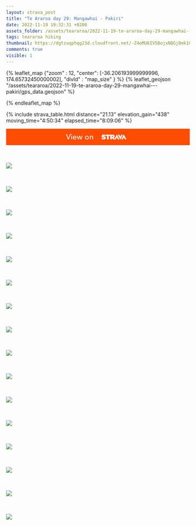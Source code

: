 ```yaml
---
layout: strava_post
title: "Te Araroa day 29: Mangawhai - Pakiri"
date: 2022-11-19 19:32:31 +0200
assets_folder: /assets/teararoa/2022-11-19-te-araroa-day-29-mangawhai---pakiri
tags: teararoa hiking
thumbnail: https://dgtzuqphqg23d.cloudfront.net/-Z4oMU6IV5BojxNQGj8mk1GR-wZLxNtbkIFON7YKTQA-1024x768.jpg
comments: true
visible: 1
---
```



{% leaflet_map {"zoom" : 12,
                  "center": [-36.206193999999996, 174.65732450000002],
                 "divId" : "map_size" } %}
    {% leaflet_geojson "/assets/teararoa/2022-11-19-te-araroa-day-29-mangawhai---pakiri/gps_data.geojson" %}

{% endleaflet_map %}





{% include strava_table.html distance="21.13" elevation_gain="438" moving_time="4:50:34" elapsed_time="8:09:06" %}

[![](/assets/strava.jpg)](https://www.strava.com/activities/8151036333)


<br />

![](https://dgtzuqphqg23d.cloudfront.net/-Z4oMU6IV5BojxNQGj8mk1GR-wZLxNtbkIFON7YKTQA-1024x768.jpg)


<br />

![](https://dgtzuqphqg23d.cloudfront.net/2EqsAvZuEHkdJcgLBYjWONBKksa30A5PlaCtZIsqg2k-768x1024.jpg)


<br />

![](https://dgtzuqphqg23d.cloudfront.net/dvgHamHQAkpblrnDgsFz4crZ82V06dnCTogIQhk8cWc-768x1024.jpg)


<br />

![](https://dgtzuqphqg23d.cloudfront.net/UWG87Q1lR9qlF09_Z3Xr6Jam39N69353UZNcpT5wZX8-1024x768.jpg)


<br />

![](https://dgtzuqphqg23d.cloudfront.net/vpoSDAilS2DCuyekoMlWuzHnH8fqvq-StMR_-UDSia4-1024x768.jpg)


<br />

![](https://dgtzuqphqg23d.cloudfront.net/3xDyxkRKKwl79rynDFkfyHp6mPkOh4q9Wcs8jCnNO6w-1024x768.jpg)


<br />

![](https://dgtzuqphqg23d.cloudfront.net/8UDWjmyIe5Oss1bZ0u6MgfLFXZmIA_vYf4qQEv84tCw-768x1024.jpg)


<br />

![](https://dgtzuqphqg23d.cloudfront.net/rvFbOtmI-XWo3vwwyqvngw5rQgc158JV6yAM52ND2ck-1024x768.jpg)


<br />

![](https://dgtzuqphqg23d.cloudfront.net/OpTID9_MPwat6O7PKrWTlfbGVDhJ9KtRhtJRIdshEYU-1024x768.jpg)


<br />

![](https://dgtzuqphqg23d.cloudfront.net/1uUS2VBRM7KuHE2jL7DTaEEnD9GdxT28sCQFUu2KnEA-1024x768.jpg)


<br />

![](https://image.mux.com/wJHadJYXRHWDaDNmQWXc2dotigX8Y01IuTWduegPvPqM/thumbnail.jpg?width=450&height=800&fit_mode=preserve&time=0)


<br />

![](https://image.mux.com/01hrsSvchnKk64V2xr01I5bAlnygncwI02tqRkUuv4mpCA/thumbnail.jpg?width=800&height=450&fit_mode=preserve&time=0)


<br />

![](https://dgtzuqphqg23d.cloudfront.net/7-Pf5qQCKJFtZyMevpJ0PB3-VP9Ldopwg-vbVOWZxss-768x1024.jpg)


<br />

![](https://dgtzuqphqg23d.cloudfront.net/0QV3FEa5bWVosrahhhMN1WbHfp-rPH6B3bZt2PgKk_s-1024x768.jpg)


<br />

![](https://dgtzuqphqg23d.cloudfront.net/Jo_X0A8F3I9X80-ngA7l5BK8KiKAxxj3wg917iE6bfY-1024x768.jpg)


<br />

![](https://dgtzuqphqg23d.cloudfront.net/k05bzrTTecqdeQ6YZo62yt9_pLd1J5WgBqflZF62pxQ-1024x768.jpg)
